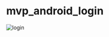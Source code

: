 # mvp_android_login

![login](https://user-images.githubusercontent.com/14282562/53807354-8cf57500-3f79-11e9-83b4-84ec6997c1c3.PNG)
